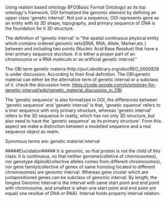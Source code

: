 Using realism based ontology BFO(Basic Formal Ontology) as its top ontology's framwork, OGI formalized the genomic element by defining an upper class 'genetic interval'. Not just a sequence, OGI represents gene as an entity with its 3D shape, topography, and primary sequence of DNA is the foundation for it 3D structure.

The definition of 'genetic interval' is "the spatial continuous physical entity which contains ordered genomic sets(DNA, RNA, Allele, Marker,etc.) between and including two points (Nucleic Acid Base Residue) that have a liner primary sequence sturcture. It is either a proper part of an chromosome or a RNA molecule or an artificial genetic interval."

The OBI term genetic materia lhttp://purl.obolibrary.org/obo/REO_0000826 is under discussion. According to their final definition. The OBI:genetic material can either be the alternative term of genetic interval or a subclass of it. check the discussion here: https://code.google.com/p/ontology-for-genetic-interval/wiki/genetic_material_discussion_in_OBI

The 'genetic sequence' is also formalized in OGI, the differences between 'genetic sequence' and 'genetic interval' is that, 'genetic squence' refers to a liner sequence with only primary structure, whereas 'genetic interval' refers to the 3D sequence in reality, which has not only 3D structure, but also need to have the 'genetic sequence' as its primary structure'. From this aspect we make a distinction between a modelled sequence and a real sequence object as realm.

Synomous terms are: genetic material interval

#####Elucidation##### It is genomic, so that protein is not the child of this class. it is continuous, so that neither genome(colletive of chormosomes), nor genotype diploid(collective alleles comes from different chromosomes), nor gene family(collective of genes of same homolog located to different chromosomes) are genomic interval. Whereas gene cluster which are juxtapositioned genes can be subclass of genomic interval. By length, the longest Genomic Interval is the interval with same start point and end point with chromosome, and smallest is when one start point and end point are equal( one residue of DNA or RNA). Interval holds property interval relation.
